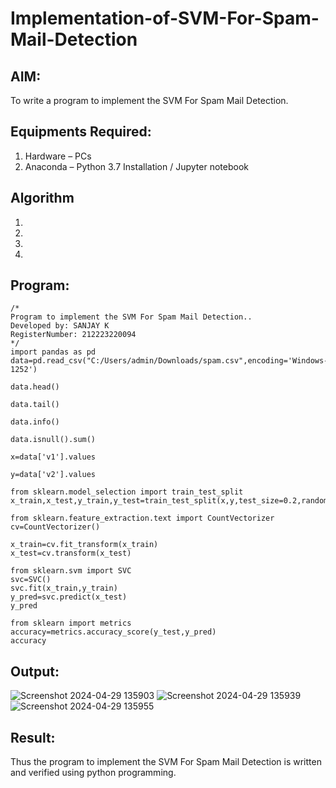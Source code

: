 # Implementation-of-SVM-For-Spam-Mail-Detection

## AIM:
To write a program to implement the SVM For Spam Mail Detection.

## Equipments Required:
1. Hardware – PCs
2. Anaconda – Python 3.7 Installation / Jupyter notebook

## Algorithm
1. 
2. 
3. 
4. 

## Program:
```
/*
Program to implement the SVM For Spam Mail Detection..
Developed by: SANJAY K
RegisterNumber: 212223220094
*/
import pandas as pd
data=pd.read_csv("C:/Users/admin/Downloads/spam.csv",encoding='Windows-1252')

data.head()

data.tail()

data.info()

data.isnull().sum()

x=data['v1'].values

y=data['v2'].values

from sklearn.model_selection import train_test_split
x_train,x_test,y_train,y_test=train_test_split(x,y,test_size=0.2,random_state=0)

from sklearn.feature_extraction.text import CountVectorizer
cv=CountVectorizer()

x_train=cv.fit_transform(x_train)
x_test=cv.transform(x_test)

from sklearn.svm import SVC
svc=SVC()
svc.fit(x_train,y_train)
y_pred=svc.predict(x_test)
y_pred

from sklearn import metrics
accuracy=metrics.accuracy_score(y_test,y_pred)
accuracy
```

## Output:
![Screenshot 2024-04-29 135903](https://github.com/SanjayK2006/Implementation-of-SVM-For-Spam-Mail-Detection/assets/144979178/0b84ec35-af61-4302-8ece-71dc48c569f8)
![Screenshot 2024-04-29 135939](https://github.com/SanjayK2006/Implementation-of-SVM-For-Spam-Mail-Detection/assets/144979178/80873165-70ff-487f-8e2b-1490012c3cbd)
![Screenshot 2024-04-29 135955](https://github.com/SanjayK2006/Implementation-of-SVM-For-Spam-Mail-Detection/assets/144979178/d150ec54-05c9-4cc5-be18-c5c2ec286eb1)



## Result:
Thus the program to implement the SVM For Spam Mail Detection is written and verified using python programming.
